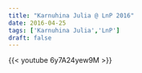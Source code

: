 ```yaml
---
title: "Karnuhina Julia @ LnP 2016"
date: 2016-04-25
tags: ['Karnuhina Julia','LnP']
draft: false
---
```

{{< youtube 6y7A24yew9M >}}

